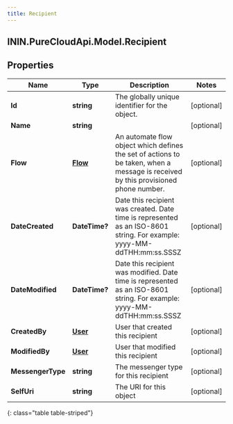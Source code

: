 ```yaml
---
title: Recipient
---
```

## ININ.PureCloudApi.Model.Recipient

## Properties

|Name | Type | Description | Notes|
|------------ | ------------- | ------------- | -------------|
| **Id** | **string** | The globally unique identifier for the object. | [optional] |
| **Name** | **string** |  | [optional] |
| **Flow** | [**Flow**](Flow.html) | An automate flow object which defines the set of actions to be taken, when a message is received by this provisioned phone number. | [optional] |
| **DateCreated** | **DateTime?** | Date this recipient was created. Date time is represented as an ISO-8601 string. For example: yyyy-MM-ddTHH:mm:ss.SSSZ | [optional] |
| **DateModified** | **DateTime?** | Date this recipient was modified. Date time is represented as an ISO-8601 string. For example: yyyy-MM-ddTHH:mm:ss.SSSZ | [optional] |
| **CreatedBy** | [**User**](User.html) | User that created this recipient | [optional] |
| **ModifiedBy** | [**User**](User.html) | User that modified this recipient | [optional] |
| **MessengerType** | **string** | The messenger type for this recipient | [optional] |
| **SelfUri** | **string** | The URI for this object | [optional] |
{: class="table table-striped"}


